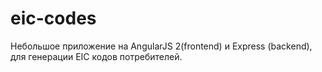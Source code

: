 # eic-codes
Небольшое приложение на AngularJS 2(frontend) и Express (backend), для генерации EIC кодов потребителей.
